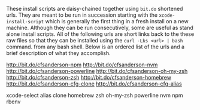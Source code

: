 These install scripts are daisy-chained together using `bit.do` shortened urls. They are meant to be run in succession starting with the `xcode-install-script` which is generally the first thing in a fresh install on a new machine. Although they can be run consecutively, some are useful as stand alone install scripts. All of the following urls are short links back to the these raw files so that they can be installed using the `curl -Lks <url> | bash` command. from any bash shell. Below is an ordered list of the urls and a brief description of what they accomplish.

http://bit.do/cfsanderson-npm
http://bit.do/cfsanderson-nvm
http://bit.do/cfsanderson-powerline
http://bit.do/cfsanderson-oh-my-zsh
http://bit.do/cfsanderson-zsh
http://bit.do/cfsanderson-homebrew
http://bit.do/cfsanderson-cfg-clone
http://bit.do/cfsanderson-cfg-alias


xcode-select
alias
clone
homebrew
zsh
oh-my-zsh
powerline
nvm
npm
rbenv

